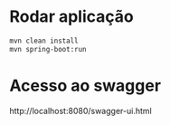# Rodar aplicação
```sh
mvn clean install
mvn spring-boot:run
```

# Acesso ao swagger
http://localhost:8080/swagger-ui.html

